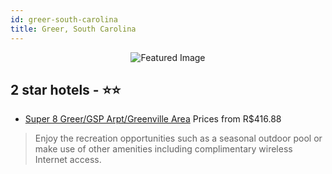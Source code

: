 ```yaml
---
id: greer-south-carolina
title: Greer, South Carolina
---
```


<center><img src="https://i.travelapi.com/hotels/1000000/130000/123200/123112/7363c982_z.jpg" alt="Featured Image" /></center>


##  2 star hotels - ⭐️⭐️

-    [Super 8 Greer/GSP Arpt/Greenville Area](https://us.hurb.com/hotels/greer/super-8-greer-gsp-arpt-greenville-area-JNP-JP895245?cmp=18055) Prices from R$416.88
   > Enjoy the recreation opportunities such as a seasonal outdoor pool or make use of other amenities including complimentary wireless Internet access.
